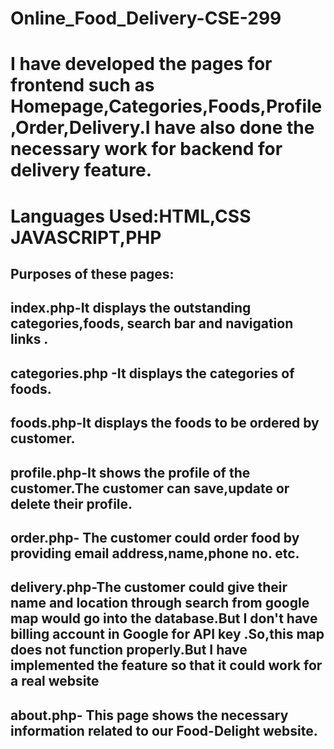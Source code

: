 # Online_Food_Delivery-CSE-299

#  I have developed the pages for frontend such as Homepage,Categories,Foods,Profile,Order,Delivery.I have also done the necessary work for backend for delivery feature.

# Languages Used:HTML,CSS JAVASCRIPT,PHP

## Purposes of these pages:
## index.php-It displays the outstanding categories,foods, search bar and navigation links .
## categories.php -It displays the categories of foods.
## foods.php-It displays the foods to be ordered by customer.
## profile.php-It shows the profile of the customer.The customer can save,update or delete their profile.
## order.php- The customer could order food by providing email address,name,phone no. etc.
## delivery.php-The customer could give their name and location through search from google map would go into the database.But I don't have billing account in Google for API key  .So,this map does not function properly.But I have implemented the feature so that it could work for a real website
## about.php- This page shows the necessary information related to our Food-Delight website.



 
